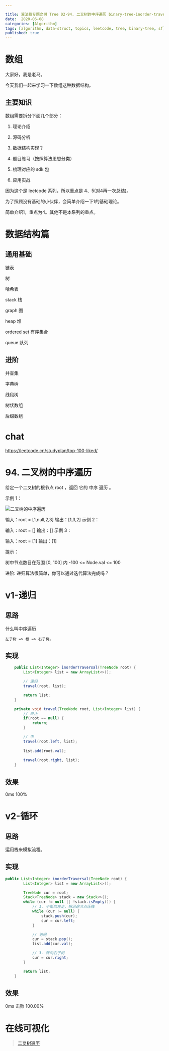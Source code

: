 ```yaml
---

title: 算法篇专题之树 Tree 02-94. 二叉树的中序遍历 binary-tree-inorder-traversal
date:  2020-06-08
categories: [Algorithm]
tags: [algorithm, data-struct, topics, leetcode, tree, binary-tree, sf]
published: true
---
```



# 数组

大家好，我是老马。

今天我们一起来学习一下数组这种数据结构。

## 主要知识

数组需要拆分下面几个部分：

1. 理论介绍

2. 源码分析

3. 数据结构实现？

4. 题目练习（按照算法思想分类）

5. 梳理对应的 sdk 包

6. 应用实战

因为这个是 leetcode 系列，所以重点是 4、5(对4再一次总结)。

为了照顾没有基础的小伙伴，会简单介绍一下1的基础理论。

简单介绍1，重点为4。其他不是本系列的重点。

# 数据结构篇

## 通用基础

链表 

树

哈希表

stack 栈

graph 图

heap  堆

ordered set 有序集合

queue 队列

## 进阶

并查集

字典树

线段树

树状数组

后缀数组

# chat

https://leetcode.cn/studyplan/top-100-liked/


# 94. 二叉树的中序遍历

给定一个二叉树的根节点 root ，返回 它的 中序 遍历 。

示例 1：

![二叉树的中序遍历](https://assets.leetcode.com/uploads/2020/09/15/inorder_1.jpg)

输入：root = [1,null,2,3]
输出：[1,3,2]
示例 2：

输入：root = []
输出：[]
示例 3：

输入：root = [1]
输出：[1]
 
提示：

树中节点数目在范围 [0, 100] 内
-100 <= Node.val <= 100

进阶: 递归算法很简单，你可以通过迭代算法完成吗？

# v1-递归

## 思路

什么叫中序遍历

```
左子树 => 根 => 右子树。
```

## 实现

```java
    public List<Integer> inorderTraversal(TreeNode root) {
        List<Integer> list = new ArrayList<>();

        // 递归
        travel(root, list);

        return list;
    }

    private void travel(TreeNode root, List<Integer> list) {
        // 终止
        if(root == null) {
            return;
        }

        // 中
        travel(root.left, list);
        
        list.add(root.val);
        
        travel(root.right, list);
    }
```

## 效果 

0ms 100%

# v2-循环

## 思路

运用栈来模拟流程。

## 实现

```java
public List<Integer> inorderTraversal(TreeNode root) {
        List<Integer> list = new ArrayList<>();

        TreeNode cur = root;
        Stack<TreeNode> stack = new Stack<>();
        while (cur != null || !stack.isEmpty()) {
            // 1. 不断向左走，把沿途节点压栈
            while (cur != null) {
                stack.push(cur);
                cur = cur.left;
            }

            // 访问
            cur = stack.pop();
            list.add(cur.val);

            // 3. 转向右子树
            cur = cur.right;
        }

        return list;
    }
```

## 效果

0ms 击败 100.00%

# 在线可视化

> [二叉树遍历](https://houbb.github.io/leetcode-notes/leetcode/visible/binary-tree-travel.html)

